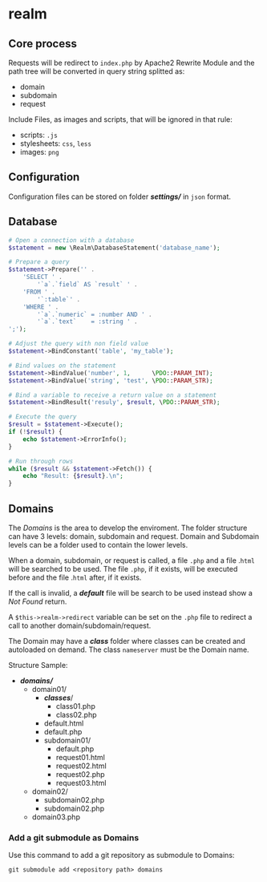 # realm

## Core process

Requests will be redirect to `index.php` by Apache2 Rewrite Module and the path tree will be converted in query string splitted as:

- domain
- subdomain
- request

Include Files, as images and scripts, that will be ignored in that rule:

- scripts: `.js`
- stylesheets: `css`, `less`
- images: `png`


## Configuration
Configuration files can be stored on folder _**settings/**_ in `json` format.


## Database

```php
# Open a connection with a database
$statement = new \Realm\DatabaseStatement('database_name');

# Prepare a query
$statement->Prepare('' .
    'SELECT ' .
        '`a`.`field` AS `result` ' .
    'FROM ' .
        '`:table`' .
    'WHERE ' .
        '`a`.`numeric` = :number AND ' .
        '`a`.`text`    = :string ' .
';');

# Adjust the query with non field value
$statement->BindConstant('table', 'my_table');

# Bind values on the statement
$statement->BindValue('number', 1,      \PDO::PARAM_INT);
$statement->BindValue('string', 'test', \PDO::PARAM_STR);

# Bind a variable to receive a return value on a statement
$statement->BindResult('resuly', $result, \PDO::PARAM_STR);

# Execute the query
$result = $statement->Execute();
if (!$result) {
    echo $statement->ErrorInfo();
}

# Run through rows
while ($result && $statement->Fetch()) {
    echo "Result: {$result}.\n";  
}
```


## Domains

The _Domains_ is the area to develop the enviroment. The folder structure can have 3 levels: domain, subdomain and request. Domain and Subdomain levels can be a folder used to contain the lower levels.

When a domain, subdomain, or request is called, a file `.php` and a file .`html` will be searched to be used. The file `.php`, if it exists, will be executed before and the file .`html` after, if it exists.

If the call is invalid, a ***default*** file will be search to be used instead show a *Not Found* return.

A `$this->realm->redirect` variable can be set on the `.php` file to redirect a call to another domain/subdomain/request.

The Domain may have a ***class*** folder where classes can be created and autoloaded on demand. The class `nameserver` must be the Domain name.

Structure Sample:

- ***domains/***
    - domain01/
        - ***classes***/
            - class01.php
            - class02.php
        - default.html
        - default.php
        - subdomain01/
            - default.php
            - request01.html
            - request02.html
            - request02.php
            - request03.html
    - domain02/
        - subdomain02.php
        - subdomain02.php
    - domain03.php


### Add a git submodule as Domains

Use this command to add a git repository as submodule to Domains:

    git submodule add <repository path> domains
